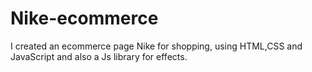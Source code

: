 # Nike-ecommerce
I created an ecommerce page Nike for shopping, using HTML,CSS and JavaScript and also a Js library for effects.
